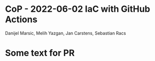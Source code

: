 # CoP - 2022-06-02 IaC with GitHub Actions

Danijel Marsic, Melih Yazgan, Jan Carstens, Sebastian Racs

# Some text for PR
